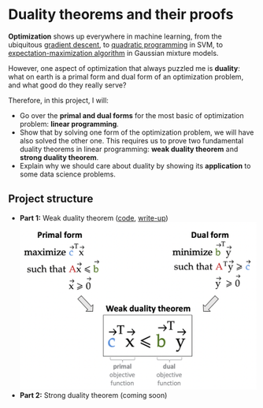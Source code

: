# Duality theorems and their proofs

**Optimization** shows up everywhere in machine learning, from the ubiquitous [gradient descent](https://en.wikipedia.org/wiki/Gradient_descent), to [quadratic programming](https://www.projectrhea.org/rhea/index.php/Lecture_12_-_Support_Vector_Machine_and_Quadratic_Optimization_Problem_OldKiwi) in SVM, to [expectation-maximization algorithm](http://cs229.stanford.edu/notes/cs229-notes8.pdf) in Gaussian mixture models.

However, one aspect of optimization that always puzzled me is **duality**: what on earth is a primal form and dual form of an optimization problem, and what good do they really serve?

Therefore, in this project, I will:
* Go over the **primal and dual forms** for the most basic of optimization problem: **linear programming**.
* Show that by solving one form of the optimization problem, we will have also solved the other one. This requires us to prove two fundamental duality theorems in linear programming: **weak duality theorem** and **strong duality theorem**.
* Explain why we should care about duality by showing its **application** to some data science problems.

## Project structure
* **Part 1:** Weak duality theorem ([code](src/part1.ipynb), [write-up](https://medium.com/@seismatica/duality-theorems-and-their-proofs-400286957bc5?source=friends_link&sk=31ff1a32e91b5e75cb7d74825d8af685))
![duality header](viz/duality_header.png)
* **Part 2:** Strong duality theorem (coming soon)

